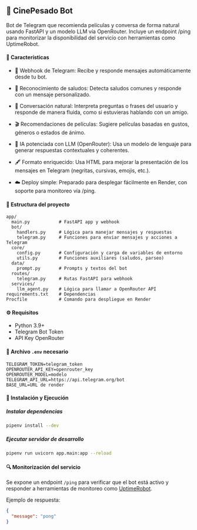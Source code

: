 ## 📌 CinePesado Bot
Bot de Telegram que recomienda películas y conversa de forma natural usando FastAPI y un modelo LLM vía OpenRouter. Incluye un endpoint /ping para monitorizar la disponibilidad del servicio con herramientas como UptimeRobot.

#### 🚀 Características
* 📩 Webhook de Telegram: Recibe y responde mensajes automáticamente desde tu bot.

* 👋 Reconocimiento de saludos: Detecta saludos comunes y responde con un mensaje personalizado.

* 🤖 Conversación natural: Interpreta preguntas o frases del usuario y responde de manera fluida, como si estuvieras hablando con un amigo.

* 🎬 Recomendaciones de películas: Sugiere películas basadas en gustos, géneros o estados de ánimo.

* 🧠 IA potenciada con LLM (OpenRouter): Usa un modelo de lenguaje para generar respuestas contextuales y coherentes.

* 🖋️ Formato enriquecido: Usa HTML para mejorar la presentación de los mensajes en Telegram (negritas, cursivas, emojis, etc.).

* ☁️ Deploy simple: Preparado para desplegar fácilmente en Render, con soporte para monitoreo vía /ping.

#### 📁 Estructura del proyecto

```
app/
  main.py           # FastAPI app y webhook
  bot/
    handlers.py     # Lógica para manejar mensajes y respuestas
    telegram.py     # Funciones para enviar mensajes y acciones a Telegram
  core/
    config.py       # Configuración y carga de variables de entorno
    utils.py        # Funciones auxiliares (saludos, parseo)
  data/
    prompt.py       # Prompts y textos del bot
  routes/
    telegram.py     # Rutas FastAPI para webhook
  services/
    llm_agent.py    # Lógica para llamar a OpenRouter API
requirements.txt    # Dependencias
Procfile            # Comando para despliegue en Render
```
#### ⚙️ Requisitos
* Python 3.9+
* Telegram Bot Token
* API Key OpenRouter

#### 🔐 Archivo `.env` necesario

```env
TELEGRAM_TOKEN=telegram_token
OPENROUTER_API_KEY=openrouter_key
OPENROUTER_MODEL=modelo
TELEGRAM_API_URL=https://api.telegram.org/bot
BASE_URL=URL de render
```

#### 🧪 Instalación y Ejecución

##### Instalar dependencias

```bash
pipenv install --dev
```

##### Ejecutar servidor de desarrollo

```bash
pipenv run uvicorn app.main:app --reload
```

#### 🔍 Monitorización del servicio

Se expone un endpoint `/ping` para verificar que el bot está activo y responder a herramientas de monitoreo como [UptimeRobot](https://uptimerobot.com/?rid=62d4f0a7928e50).

Ejemplo de respuesta:

```json
{
  "message": "pong"
}
```
